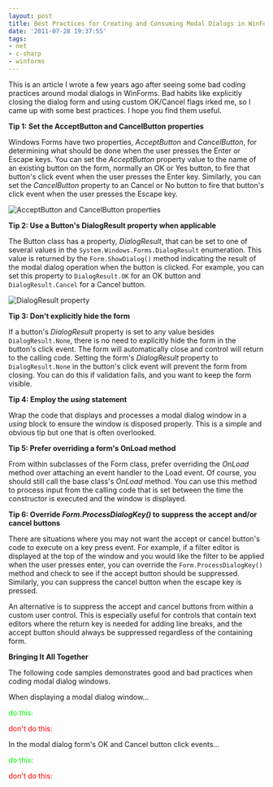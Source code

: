 ```yaml
---
layout: post
title: Best Practices for Creating and Consuming Modal Dialogs in WinForms
date: '2011-07-28 19:37:55'
tags:
- net
- c-sharp
- winforms
---
```


This is an article I wrote a few years ago after seeing some bad coding practices around modal dialogs in WinForms. Bad habits like explicitly closing the dialog form and using custom OK/Cancel flags irked me, so I came up with some best practices. I hope you find them useful.

**Tip 1: Set the AcceptButton and CancelButton properties**

Windows Forms have two properties, *AcceptButton* and *CancelButton*, for determining what should be done when the user presses the Enter or Escape keys. You can set the *AcceptButton* property value to the name of an existing button on the form, normally an OK or Yes button, to fire that button's click event when the user presses the Enter key. Similarly, you can set the *CancelButton* property to an Cancel or No button to fire that button's click event when the user presses the Escape key.

![AcceptButton and CancelButton properties](/images/formproperties.png)

**Tip 2: Use a Button's DialogResult property when applicable**

The Button class has a property, *DialogResult*, that can be set to one of several values in the `System.Windows.Forms.DialogResult` enumeration. This value is returned by the `Form.ShowDialog()` method indicating the result of the modal dialog operation when the button is clicked. For example, you can set this property to `DialogResult.OK` for an OK button and `DialogResult.Cancel` for a Cancel button.

![DialogResult property](/images/formproperties2.png)

**Tip 3: Don't explicitly hide the form**

If a button's *DialogResult* property is set to any value besides `DialogResult.None`, there is no need to explicitly hide the form in the button's click event. The form will automatically close and control will return to the calling code. Setting the form's *DialogResult* property to `DialogResult.None` in the button's click event will prevent the form from closing. You can do this if validation fails, and you want to keep the form visible.

<script src="https://gist.github.com/joebuschmann/6a10c5813be82e46cc5a.js"></script>

**Tip 4: Employ the *using* statement**

Wrap the code that displays and processes a modal dialog window in a *using* block to ensure the window is disposed properly. This is a simple and obvious tip but one that is often overlooked.

<script src="https://gist.github.com/joebuschmann/4e5965df1c536682f72a.js"></script>

**Tip 5: Prefer overriding a form's OnLoad method**

From within subclasses of the Form class, prefer overriding the *OnLoad* method over attaching an event handler to the Load event. Of course, you should still call the base class's *OnLoad* method. You can use this method to process input from the calling code that is set between the time the constructor is executed and the window is displayed.

<script src="https://gist.github.com/joebuschmann/2ca78bd08ce7eb149055.js"></script>

**Tip 6: Override *Form.ProcessDialogKey()* to suppress the accept and/or cancel buttons**

There are situations where you may not want the accept or cancel button's code to execute on a key press event. For example, if a filter editor is displayed at the top of the window and you would like the filter to be applied when the user presses enter, you can override the `Form.ProcessDialogKey()` method and check to see if the accept button should be suppressed. Similarly, you can suppress the cancel button when the escape key is pressed.

<script src="https://gist.github.com/joebuschmann/3aaf386381926ad90cd3.js"></script>

An alternative is to suppress the accept and cancel buttons from within a custom user control. This is especially useful for controls that contain text editors where the return key is needed for adding line breaks, and the accept button should always be suppressed regardless of the containing form.

<script src="https://gist.github.com/joebuschmann/3d4608cee4566a89d4e2.js"></script>

**Bringing It All Together**

The following code samples demonstrates good and bad practices when coding modal dialog windows.

When displaying a modal dialog window...

<span style="color: #00ff00;">do this:</span>

<script src="https://gist.github.com/joebuschmann/c54d16c3cff101960f91.js"></script>

<span style="color: #ff0000;">don't do this:</span>

<script src="https://gist.github.com/joebuschmann/a8da72fcdaaea1847b9c.js"></script>

In the modal dialog form's OK and Cancel button click events...

<span style="color: #00ff00;">do this:</span>

<script src="https://gist.github.com/joebuschmann/caede8ad756c68832512.js"></script>

<span style="color: #ff0000;">don't do this:</span>

<script src="https://gist.github.com/joebuschmann/ca5b5147ef6b6391a73c.js"></script>
